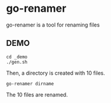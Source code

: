 # go-renamer
go-renamer is a tool for renaming files


## DEMO

```
cd _demo
./gen.sh
```

Then, a directory is created with 10 files.

```
go-renamer dirname
```

The 10 files are renamed.
